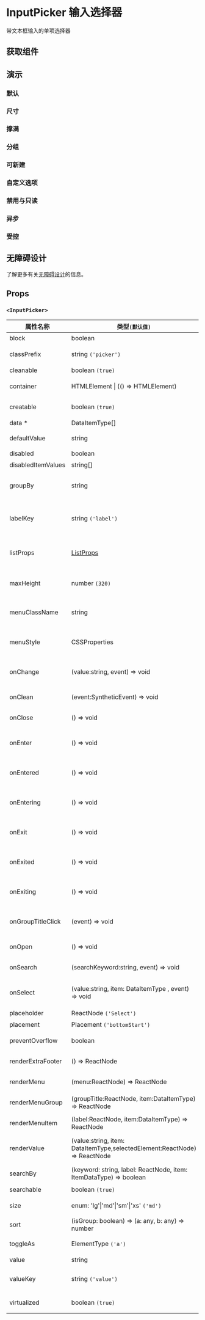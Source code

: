 # InputPicker 输入选择器

带文本框输入的单项选择器

## 获取组件

<!--{include:(components/input-picker/fragments/import.md)}-->

## 演示

### 默认

<!--{include:`basic.md`}-->

### 尺寸

<!--{include:`size.md`}-->

### 撑满

<!--{include:`block.md`}-->

### 分组

<!--{include:`group.md`}-->

### 可新建

<!--{include:`creatable.md`}-->

### 自定义选项

<!--{include:`custom.md`}-->

### 禁用与只读

<!--{include:`disabled.md`}-->

### 异步

<!--{include:`async.md`}-->

### 受控

<!--{include:`controlled.md`}-->

## 无障碍设计

了解更多有关[无障碍设计](../guide/accessibility)的信息。

## Props

<!--{include:(_common/types/data-item-type.md)}-->
<!--{include:(_common/types/placement.md)}-->

### `<InputPicker>`

| 属性名称           | 类型`(默认值)`                                                            | 描述                                   |
| ------------------ | ------------------------------------------------------------------------- | -------------------------------------- |
| block              | boolean                                                                   | 堵塞整行                               |
| classPrefix        | string `('picker')`                                                       | 组件 CSS 类的前缀                      |
| cleanable          | boolean `(true)`                                                          | 可以清除                               |
| container          | HTMLElement &#124; (() => HTMLElement)                                    | 设置渲染的容器                         |
| creatable          | boolean `(true)`                                                          | 设置可以新建选项                       |
| data \*            | DataItemType[]                                                            | 组件数据                               |
| defaultValue       | string                                                                    | 设置默认值 `非受控`                    |
| disabled           | boolean                                                                   | 禁用组件                               |
| disabledItemValues | string[]                                                                  | 禁用选项                               |
| groupBy            | string                                                                    | 设置分组条件在 `data` 中的 `key`       |
| labelKey           | string `('label')`                                                        | 设置选项显示内容在 `data` 中的 `key`   |
| listProps          | [ListProps][listprops]                                                    | `react-virtualized` 中 List 的相关属性 |
| maxHeight          | number `(320)`                                                            | 设置 Dropdown 的最大高度               |
| menuClassName      | string                                                                    | 应用于菜单 DOM 节点的 css class        |
| menuStyle          | CSSProperties                                                             | 应用于菜单 DOM 节点的 style            |
| onChange           | (value:string, event) => void                                             | `value` 发生改变时的回调函数           |
| onClean            | (event:SyntheticEvent) => void                                            | 值清理时触发回调                       |
| onClose            | () => void                                                                | 关闭回调函数                           |
| onEnter            | () => void                                                                | 显示前动画过渡的回调函数               |
| onEntered          | () => void                                                                | 显示后动画过渡的回调函数               |
| onEntering         | () => void                                                                | 显示中动画过渡的回调函数               |
| onExit             | () => void                                                                | 退出前动画过渡的回调函数               |
| onExited           | () => void                                                                | 退出后动画过渡的回调函数               |
| onExiting          | () => void                                                                | 退出中动画过渡的回调函数               |
| onGroupTitleClick  | (event) => void                                                           | 点击分组标题的回调函数                 |
| onOpen             | () => void                                                                | 打开回调函数                           |
| onSearch           | (searchKeyword:string, event) => void                                     | 搜索的回调函数                         |
| onSelect           | (value:string, item: DataItemType , event) => void                        | 选项被点击选择后的回调函数             |
| placeholder        | ReactNode `('Select')`                                                    | 占位符                                 |
| placement          | Placement `('bottomStart')`                                               | 位置                                   |
| preventOverflow    | boolean                                                                   | 防止浮动元素溢出                       |
| renderExtraFooter  | () => ReactNode                                                           | 自定义页脚内容                         |
| renderMenu         | (menu:ReactNode) => ReactNode                                             | 自定义渲染菜单列表                     |
| renderMenuGroup    | (groupTitle:ReactNode, item:DataItemType) => ReactNode                    | 自定义渲染选项组                       |
| renderMenuItem     | (label:ReactNode, item:DataItemType) => ReactNode                         | 自定义渲染选项                         |
| renderValue        | (value:string, item: DataItemType,selectedElement:ReactNode) => ReactNode | 自定义渲染被选中的选项                 |
| searchBy           | (keyword: string, label: ReactNode, item: ItemDataType) => boolean        | 自定义搜索规则                         |
| searchable         | boolean `(true)`                                                          | 可以搜索                               |
| size               | enum: 'lg'&#124;'md'&#124;'sm'&#124;'xs' `('md')`                         | 设置组件尺寸                           |
| sort               | (isGroup: boolean) => (a: any, b: any) => number                          | 对选项排序                             |
| toggleAs           | ElementType `('a')`                                                       | 为组件自定义元素类型                   |
| value              | string                                                                    | 设置值 `受控`,                         |
| valueKey           | string `('value')`                                                        | 设置选项值在 `data` 中的 `key`         |
| virtualized        | boolean `(true)`                                                          | 是否开启虚拟列表                       |

[listprops]: https://github.com/bvaughn/react-virtualized/blob/master/docs/List.md#prop-types
